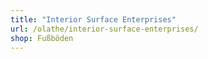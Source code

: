 ```yaml
---
title: "Interior Surface Enterprises"
url: /olathe/interior-surface-enterprises/
shop: Fußböden
---
```

